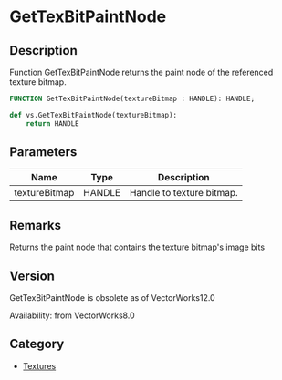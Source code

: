 # GetTexBitPaintNode

## Description
Function GetTexBitPaintNode returns the paint node of the referenced texture bitmap.

```pascal
FUNCTION GetTexBitPaintNode(textureBitmap : HANDLE): HANDLE;
```

```python
def vs.GetTexBitPaintNode(textureBitmap):
    return HANDLE
```

## Parameters
|Name|Type|Description|
|---|---|---|
|textureBitmap|HANDLE|Handle to texture bitmap.|

## Remarks
Returns the paint node that contains the texture bitmap's image bits

## Version
GetTexBitPaintNode is obsolete as of VectorWorks12.0<P>


Availability: from VectorWorks8.0

## Category
* [Textures](../Categories/Textures.md)
